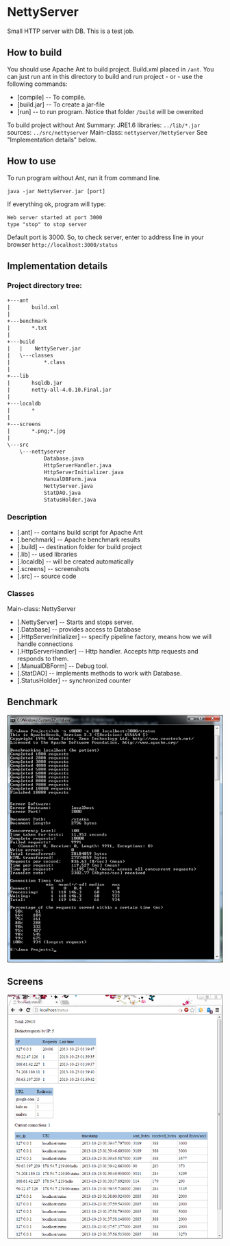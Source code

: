 NettyServer
===========

Small HTTP server with DB. This is a test job.

How to build
------------

You should use Apache Ant to build project. Build.xml placed in `/ant`. 
You can just run ant in this directory to build and run project  - or - use the following commands:

* [compile] -- To compile.
* [build.jar] -- To create a jar-file
* [run] -- to run program. Notice that folder `/build` will be owerrited 

To build project without Ant
Summary:
JRE1.6
libraries: `../lib/*.jar`
sources: `../src/nettyserver`
Main-class: `nettyserver/NettyServer`
See "Implementation details" below.

How to use
----------

To run program without Ant, run it from command line.

    java -jar NettyServer.jar [port]

If everything ok, program will type:

    Web server started at port 3000
    type "stop" to stop server

Default port is 3000. So, to check server, enter to address line in your browser `http://localhost:3000/status`

Implementation details
----------------------

### Project directory tree:

    +---ant       
    |       build.xml
    |
    +---benchmark
    |       *.txt
    |
    +---build
    |   |    NettyServer.jar
    |   \---classes
    |           *.class    
    |
    +---lib
    |       hsqldb.jar
    |       netty-all-4.0.10.Final.jar
    |
    +---localdb
    |       *
    |
    +---screens
    |       *.png;*.jpg
    |
    \---src
        \---nettyserver
                Database.java
                HttpServerHandler.java
                HttpServerInitializer.java
                ManualDBForm.java
                NettyServer.java
                StatDAO.java
                StatusHolder.java

### Description

* [.ant] -- contains build script for Apache Ant
* [.benchmark] -- Apache benchmark results
* [.build] -- destination folder for build project
* [.lib] -- used libraries
* [.localdb] -- will be created automatically
* [.screens] -- screenshots 
* [.src] -- source code

### Classes

Main-class: NettyServer
* [.NettyServer] -- Starts and stops server.
* [.Database] -- provides access to Database
* [.HttpServerInitializer] -- specify pipeline factory, means how we will handle connections
* [.HttpServerHandler] -- Http handler. Accepts http requests and responds to them.
* [.ManualDBForm] -- Debug tool.
* [.StatDAO] -- implements methods to work with Database.
* [.StatusHolder] -- synchronized counter

Benchmark
---------

![Benchmark result](/Screens/Benchmark.png "Benchmark")
    
Screens
-------

![Page status in use](/Screens/Screen_in_use.png "Status")
